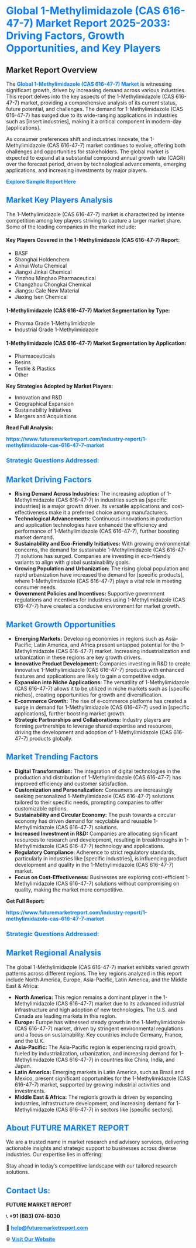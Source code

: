 <h1 style="color: #007BFF;">Global 1-Methylimidazole (CAS 616-47-7) Market Report 2025-2033: Driving Factors, Growth Opportunities, and Key Players</h1>

<section id="overview">
<h2>Market Report Overview</h2>
<p>The <a href="https://www.futuremarketreport.com/industry-report/1-methylimidazole-cas-616-47-7-market" style="color: #007BFF; text-decoration: none;"><strong>Global 1-Methylimidazole (CAS 616-47-7) Market</strong></a> is witnessing significant growth, driven by increasing demand across various industries. This report delves into the key aspects of the 1-Methylimidazole (CAS 616-47-7) market, providing a comprehensive analysis of its current status, future potential, and challenges. The demand for 1-Methylimidazole (CAS 616-47-7) has surged due to its wide-ranging applications in industries such as [insert industries], making it a critical component in modern-day [applications].</p>
<p>As consumer preferences shift and industries innovate, the 1-Methylimidazole (CAS 616-47-7) market continues to evolve, offering both challenges and opportunities for stakeholders. The global market is expected to expand at a substantial compound annual growth rate (CAGR) over the forecast period, driven by technological advancements, emerging applications, and increasing investments by major players.</p>
</section>

<section id="overview">
<p><a href="https://www.futuremarketreport.com/request-sample/reportId=85379" style="color: #007BFF; text-decoration: none;"><strong>Explore Sample Report Here</strong></a></p>
</section>

<section id="key-players">
<h2 style="color: #007BFF;">Market Key Players Analysis</h2>
<p>The 1-Methylimidazole (CAS 616-47-7) market is characterized by intense competition among key players striving to capture a larger market share. Some of the leading companies in the market include:</p>
<h4>Key Players Covered in the 1-Methylimidazole (CAS 616-47-7) Report:</h4>
<ul><li>BASF</li><li>Shanghai Holdenchem</li><li>Anhui Wotu Chemical</li><li>Jiangxi Jinkai Chemical</li><li>Yinzhou Minghao Pharmaceutical</li><li>Changzhou Chongkai Chemical</li><li>Jiangsu Cale New Material</li><li>Jiaxing Isen Chemical</li></ul>
<h4>1-Methylimidazole (CAS 616-47-7) Market Segmentation by Type:</h4>
<ul><li>Pharma Grade 1-Methylimidazole</li><li>Industrial Grade 1-Methylimidazole</li></ul>

<h4>1-Methylimidazole (CAS 616-47-7) Market Segmentation by Application:</h4>
<ul><li>Pharmaceuticals</li><li>Resins</li><li>Textile &amp; Plastics</li><li>Other</li></ul>
<p><strong>Key Strategies Adopted by Market Players:</strong></p>
<ul>
<li>Innovation and R&D</li>
<li>Geographical Expansion</li>
<li>Sustainability Initiatives</li>
<li>Mergers and Acquisitions</li>
</ul>
</section>

<section>
<p><strong>Read Full Analysis: </strong></p><a href="https://www.futuremarketreport.com/industry-report/1-methylimidazole-cas-616-47-7-market" style="color: #007BFF; text-decoration: none;"><strong>https://www.futuremarketreport.com/industry-report/1-methylimidazole-cas-616-47-7-market</strong></a>
<h3 style="color: #007BFF;">Strategic Questions Addressed:</h3>
</section>

<section id="driving-factors">
<h2 style="color: #007BFF;">Market Driving Factors</h2>
<ul>
<li><strong>Rising Demand Across Industries:</strong> The increasing adoption of 1-Methylimidazole (CAS 616-47-7) in industries such as [specific industries] is a major growth driver. Its versatile applications and cost-effectiveness make it a preferred choice among manufacturers.</li>
<li><strong>Technological Advancements:</strong> Continuous innovations in production and application technologies have enhanced the efficiency and performance of 1-Methylimidazole (CAS 616-47-7), further boosting market demand.</li>
<li><strong>Sustainability and Eco-Friendly Initiatives:</strong> With growing environmental concerns, the demand for sustainable 1-Methylimidazole (CAS 616-47-7) solutions has surged. Companies are investing in eco-friendly variants to align with global sustainability goals.</li>
<li><strong>Growing Population and Urbanization:</strong> The rising global population and rapid urbanization have increased the demand for [specific products], where 1-Methylimidazole (CAS 616-47-7) plays a vital role in meeting consumer needs.</li>
<li><strong>Government Policies and Incentives:</strong> Supportive government regulations and incentives for industries using 1-Methylimidazole (CAS 616-47-7) have created a conducive environment for market growth.</li>
</ul>
</section>

<section id="growth-opportunities">
<h2 style="color: #007BFF;">Market Growth Opportunities</h2>
<ul>
<li><strong>Emerging Markets:</strong> Developing economies in regions such as Asia-Pacific, Latin America, and Africa present untapped potential for the 1-Methylimidazole (CAS 616-47-7) market. Increasing industrialization and urbanization in these regions are key growth drivers.</li>
<li><strong>Innovative Product Development:</strong> Companies investing in R&D to create innovative 1-Methylimidazole (CAS 616-47-7) products with enhanced features and applications are likely to gain a competitive edge.</li>
<li><strong>Expansion into Niche Applications:</strong> The versatility of 1-Methylimidazole (CAS 616-47-7) allows it to be utilized in niche markets such as [specific niches], creating opportunities for growth and diversification.</li>
<li><strong>E-commerce Growth:</strong> The rise of e-commerce platforms has created a surge in demand for 1-Methylimidazole (CAS 616-47-7) used in [specific applications], further boosting market growth.</li>
<li><strong>Strategic Partnerships and Collaborations:</strong> Industry players are forming partnerships to leverage shared expertise and resources, driving the development and adoption of 1-Methylimidazole (CAS 616-47-7) products globally.</li>
</ul>
</section>

<section id="trending-factors">
<h2 style="color: #007BFF;">Market Trending Factors</h2>
<ul>
<li><strong>Digital Transformation:</strong> The integration of digital technologies in the production and distribution of 1-Methylimidazole (CAS 616-47-7) has improved efficiency and customer satisfaction.</li>
<li><strong>Customization and Personalization:</strong> Consumers are increasingly seeking personalized 1-Methylimidazole (CAS 616-47-7) solutions tailored to their specific needs, prompting companies to offer customizable options.</li>
<li><strong>Sustainability and Circular Economy:</strong> The push towards a circular economy has driven demand for recyclable and reusable 1-Methylimidazole (CAS 616-47-7) solutions.</li>
<li><strong>Increased Investment in R&D:</strong> Companies are allocating significant resources to research and development, resulting in breakthroughs in 1-Methylimidazole (CAS 616-47-7) technology and applications.</li>
<li><strong>Regulatory Compliance:</strong> Adherence to strict regulatory standards, particularly in industries like [specific industries], is influencing product development and quality in the 1-Methylimidazole (CAS 616-47-7) market.</li>
<li><strong>Focus on Cost-Effectiveness:</strong> Businesses are exploring cost-efficient 1-Methylimidazole (CAS 616-47-7) solutions without compromising on quality, making the market more competitive.</li>
</ul>
</section>

<section>
<p><strong>Get Full Report: </strong></p><a href="https://www.futuremarketreport.com/industry-report/1-methylimidazole-cas-616-47-7-market" style="color: #007BFF; text-decoration: none;"><strong>https://www.futuremarketreport.com/industry-report/1-methylimidazole-cas-616-47-7-market</strong></a>
<h3 style="color: #007BFF;">Strategic Questions Addressed:</h3>
</section>


<section id="regional-analysis">
<h2 style="color: #007BFF;">Market Regional Analysis</h2>
<p>The global 1-Methylimidazole (CAS 616-47-7) market exhibits varied growth patterns across different regions. The key regions analyzed in this report include North America, Europe, Asia-Pacific, Latin America, and the Middle East & Africa:</p>
<ul>
<li><strong>North America:</strong> This region remains a dominant player in the 1-Methylimidazole (CAS 616-47-7) market due to its advanced industrial infrastructure and high adoption of new technologies. The U.S. and Canada are leading markets in this region.</li>
<li><strong>Europe:</strong> Europe has witnessed steady growth in the 1-Methylimidazole (CAS 616-47-7) market, driven by stringent environmental regulations and a focus on sustainability. Key countries include Germany, France, and the U.K.</li>
<li><strong>Asia-Pacific:</strong> The Asia-Pacific region is experiencing rapid growth, fueled by industrialization, urbanization, and increasing demand for 1-Methylimidazole (CAS 616-47-7) in countries like China, India, and Japan.</li>
<li><strong>Latin America:</strong> Emerging markets in Latin America, such as Brazil and Mexico, present significant opportunities for the 1-Methylimidazole (CAS 616-47-7) market, supported by growing industrial activities and investments.</li>
<li><strong>Middle East & Africa:</strong> The region’s growth is driven by expanding industries, infrastructure development, and increasing demand for 1-Methylimidazole (CAS 616-47-7) in sectors like [specific sectors].</li>
</ul>
</section>

<footer>
<h2 style="color: #007BFF;">About FUTURE MARKET REPORT</h2>
<p>We are a trusted name in market research and advisory services, delivering actionable insights and strategic support to businesses across diverse industries. Our expertise lies in offering:</p>

<p>Stay ahead in today’s competitive landscape with our tailored research solutions.</p>

<h2 style="color: #007BFF;">Contact Us:</h2>
<p><strong>FUTURE MARKET REPORT</strong></p>
<p>📞 <strong>+91 (883) 074-8030</strong></p>
<p>📧 <strong><a href="mailto:help@futuremarketreport.com" style="color: #007BFF;">help@futuremarketreport.com</a></strong></p>
<p>🌐 <strong><a href="https://www.futuremarketreport.com/" style="color: #007BFF;">Visit Our Website</a></strong></p>
</footer>